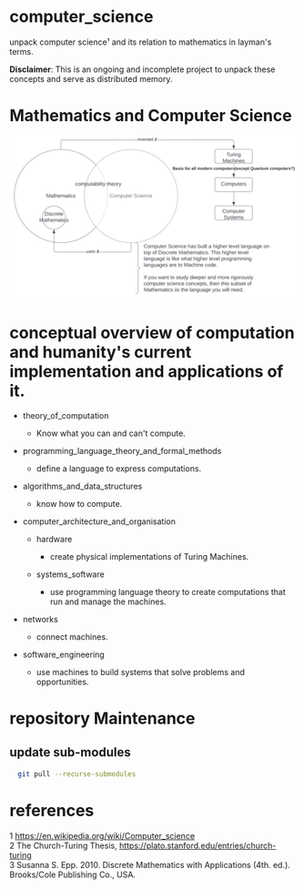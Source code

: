 # computer_science

unpack computer science¹ and its relation to mathematics in layman's terms. 

**Disclaimer**: This is an ongoing and incomplete project to unpack these concepts and serve as distributed memory.

# Mathematics and Computer Science
![image info](./mathematics_and_computer_science.svg)

# conceptual overview of computation and humanity's current implementation and applications of it.
* theory_of_computation
  * Know what you can and can't compute.

* programming_language_theory_and_formal_methods
  * define a language to express computations.

* algorithms_and_data_structures
  * know how to compute.

* computer_architecture_and_organisation
  * hardware
    * create physical implementations of Turing Machines.

  * systems_software
    * use programming language theory to create computations that run and manage the machines.

* networks
  * connect machines.

* software_engineering
  * use machines to build systems that solve problems and opportunities.
  

# repository Maintenance
## update sub-modules

```bash
  git pull --recurse-submodules
```

# references
1 https://en.wikipedia.org/wiki/Computer_science  
2 The Church-Turing Thesis, https://plato.stanford.edu/entries/church-turing  
3 Susanna S. Epp. 2010. Discrete Mathematics with Applications (4th. ed.). Brooks/Cole Publishing Co., USA.
